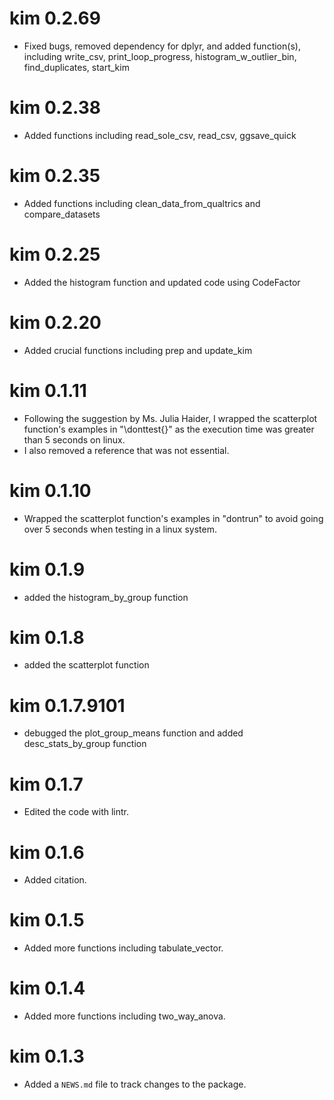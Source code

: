 # kim 0.2.69
* Fixed bugs, removed dependency for dplyr, and added 
function(s), including write_csv, print_loop_progress, 
histogram_w_outlier_bin, find_duplicates, start_kim

# kim 0.2.38
* Added functions including read_sole_csv, read_csv, ggsave_quick

# kim 0.2.35
* Added functions including clean_data_from_qualtrics and compare_datasets

# kim 0.2.25
* Added the histogram function and updated code using CodeFactor

# kim 0.2.20
* Added crucial functions including prep and update_kim

# kim 0.1.11
* Following the suggestion by Ms. Julia Haider, I wrapped the scatterplot
function's examples in "\donttest{}" as the execution time was greater 
than 5 seconds on linux.
* I also removed a reference that was not essential.

# kim 0.1.10
* Wrapped the scatterplot function's examples in "dontrun" to avoid going over
5 seconds when testing in a linux system.

# kim 0.1.9
* added the histogram_by_group function

# kim 0.1.8
* added the scatterplot function

# kim 0.1.7.9101
* debugged the plot_group_means function and added 
desc_stats_by_group function

# kim 0.1.7
* Edited the code with lintr.

# kim 0.1.6
* Added citation.

# kim 0.1.5
* Added more functions including tabulate_vector.

# kim 0.1.4
* Added more functions including two_way_anova.

# kim 0.1.3
* Added a `NEWS.md` file to track changes to the package.
